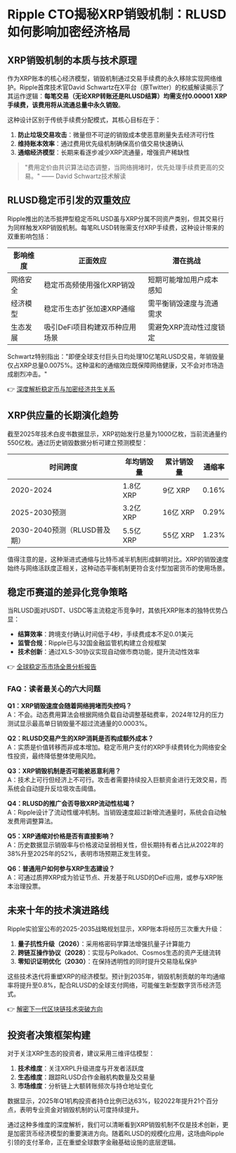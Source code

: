 # Ripple CTO揭秘XRP销毁机制：RLUSD如何影响加密经济格局  

## XRP销毁机制的本质与技术原理  
作为XRP账本的核心经济模型，销毁机制通过交易手续费的永久移除实现网络维护。Ripple首席技术官David Schwartz在X平台（原Twitter）的权威解读揭示了其运作逻辑：**每笔交易（无论XRP转账还是RLUSD结算）均需支付0.00001 XRP手续费，该费用将从流通总量中永久销毁**。  

这种设计区别于传统手续费分配模式，其核心目标在于：  
1. **防止垃圾交易攻击**：微量但不可逆的销毁成本使恶意刷量失去经济可行性  
2. **维持账本效率**：通过费用优先级机制确保高价值交易快速确认  
3. **通缩经济模型**：长期来看逐步减少XRP流通量，增强资产稀缺性  

> "费用定价由共识算法动态调整，当网络拥堵时，优先处理手续费更高的交易。" —— David Schwartz技术解读  

## RLUSD稳定币引发的双重效应  
Ripple推出的法币抵押型稳定币RLUSD虽与XRP分属不同资产类别，但其交易行为同样触发XRP销毁机制。每笔RLUSD转账需支付XRP手续费，这种设计带来的双重影响包括：  

| 影响维度 | 正面效应 | 潜在挑战 |  
|---------|---------|---------|  
| 网络安全 | 稳定币高频使用强化XRP销毁 | 短期可能增加用户成本感知 |  
| 经济模型 | 稳定币生态扩张加速XRP通缩 | 需平衡销毁速度与流通需求 |  
| 生态发展 | 吸引DeFi项目构建双币种应用场景 | 需避免XRP流动性过度锁定 |  

Schwartz特别指出："即便全球支付巨头日均处理10亿笔RLUSD交易，年销毁量仅占XRP总量0.0075%。这种温和的通缩效应既保障网络健康，又不会对市场造成剧烈冲击。"  

👉 [深度解析稳定币与加密经济共生关系](https://bit.ly/okx_welcome)  

## XRP供应量的长期演化趋势  
截至2025年技术白皮书数据显示，XRP初始发行总量为1000亿枚，当前流通量约550亿枚。通过历史销毁数据分析可建立预测模型：  

| 时间跨度 | 年均销毁量 | 累计销毁量 | 通缩率 |  
|---------|-----------|-----------|-------|  
| 2020-2024 | 1.8亿 XRP | 9亿 XRP | 0.16% |  
| 2025-2030预测 | 3.2亿 XRP | 16亿 XRP | 0.29% |  
| 2030-2040预测（RLUSD普及期） | 5.5亿 XRP | 55亿 XRP | 1.23% |  

值得注意的是，这种渐进式通缩与比特币减半机制形成鲜明对比。XRP的销毁速度始终与网络活跃度正相关，这种动态平衡机制更符合支付型加密货币的使用场景。  

## 稳定币赛道的差异化竞争策略  
当RLUSD面对USDT、USDC等主流稳定币竞争时，其依托XRP账本的独特优势凸显：  
- **结算效率**：跨境支付确认时间低于4秒，手续费成本不足0.01美元  
- **监管合规**：Ripple已与32国金融监管机构建立合规框架  
- **技术创新**：通过XLS-30协议实现自动做市商功能，提升流动性效率  

👉 [全球稳定币市场全景分析报告](https://bit.ly/okx_welcome)  

### FAQ：读者最关心的六大问题  
**Q1：XRP销毁速度会随着网络拥堵而失控吗？**  
A：不会。动态费用算法会根据网络负载自动调整基础费率，2024年12月的压力测试显示最高单日销毁量不超过流通量的0.0003%。  

**Q2：RLUSD交易产生的XRP消耗是否构成额外成本？**  
A：实质是价值转移而非成本增加。稳定币用户支付的XRP手续费转化为网络安全性投资，最终降低整体使用风险。  

**Q3：XRP销毁机制是否可能被恶意利用？**  
A：技术上可行但经济上不可行。攻击者需要持续投入巨额资金进行无效交易，而系统会自动提升反垃圾攻击阈值。  

**Q4：RLUSD的推广会否导致XRP流动性枯竭？**  
A：Ripple设计了流动性缓冲机制。当销毁速度超过新增流通量时，系统会自动触发费用调整算法。  

**Q5：XRP通缩对价格是否有直接影响？**  
A：历史数据显示销毁率与价格波动呈弱相关性，但长期持有者占比从2022年的38%升至2025年的52%，表明市场预期正发生转变。  

**Q6：普通用户如何参与XRP生态建设？**  
A：可通过质押XRP成为验证节点、开发基于RLUSD的DeFi应用，或参与XRP账本治理投票。  

## 未来十年的技术演进路线  
Ripple实验室公布的2025-2035战略规划显示，XRP账本将经历三次重大升级：  
1. **量子抗性升级（2026）**：采用格密码学算法增强抗量子计算能力  
2. **跨链互操作协议（2028）**：实现与Polkadot、Cosmos生态的资产无缝流转  
3. **零知识证明优化（2030）**：在保持透明性的同时提升交易隐私保护  

这些技术迭代将重塑XRP的经济模型。预计到2035年，销毁机制贡献的年均通缩率将提升至0.8%，配合RLUSD的全球支付网络，可能催生新型数字货币经济范式。  

👉 [解密下一代区块链技术突破方向](https://bit.ly/okx_welcome)  

## 投资者决策框架构建  
对于关注XRP生态的投资者，建议采用三维评估模型：  
1. **技术维度**：关注XRPL升级进度与开发者活跃度  
2. **生态维度**：跟踪RLUSD合作金融机构数量及交易量  
3. **市场维度**：分析链上大额转账频次与持仓地址变化  

数据显示，2025年Q1机构投资者持仓比例已达63%，较2022年提升21个百分点，表明专业资金对销毁机制的认可度持续提升。  

通过这种多维度的深度解析，我们可以清晰看到XRP销毁机制不仅是技术创新，更是加密货币经济模型的重要演进方向。随着RLUSD的规模化应用，这场由Ripple引领的支付革命，正在重塑全球数字金融基础设施的底层逻辑。
